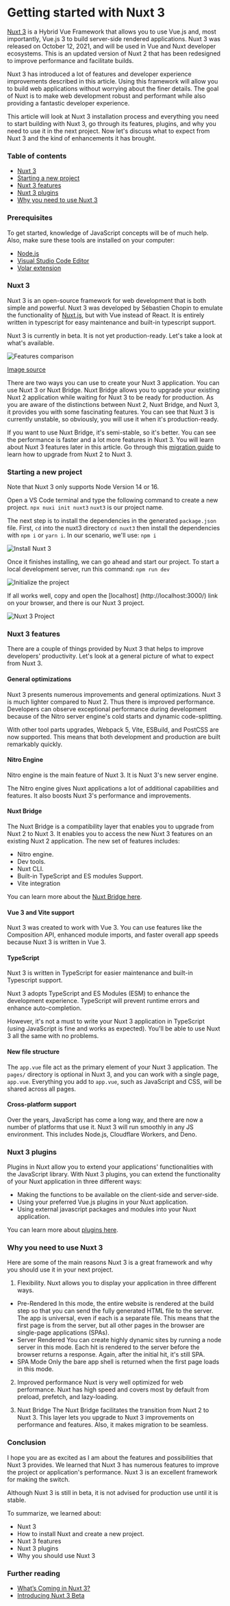# Getting started with Nuxt 3
[Nuxt 3](https://v3.nuxtjs.org/) is a Hybrid Vue Framework that allows you to use Vue.js and, most importantly, Vue.js 3 to build server-side rendered applications. Nuxt 3 was released on October 12, 2021, and will be used in Vue and Nuxt developer ecosystems. This is an updated version of Nuxt 2 that has been redesigned to improve performance and facilitate builds.

Nuxt 3 has introduced a lot of features and developer experience improvements described in this article. Using this framework will allow you to build web applications without worrying about the finer details. The goal of Nuxt is to make web development robust and performant while also providing a fantastic developer experience.

This article will look at Nuxt 3 installation process and everything you need to start building with Nuxt 3, go through its features, plugins, and why you need to use it in the next project. Now let's discuss what to expect from Nuxt 3 and the kind of enhancements it has brought.

### Table of contents
+ [Nuxt 3](#nuxt-3)
+ [Starting a new project](#starting-a-new-project)
+ [Nuxt 3 features](#nuxt-3-features)
+ [Nuxt 3 plugins](#nuxt-3-plugins)
+ [Why you need to use Nuxt 3](#why-you-need-to-use-nuxt-3)

### Prerequisites
To get started, knowledge of JavaScript concepts will be of much help. Also, make sure these tools are installed on your computer:
+ [Node.js](https://nodejs.org/en/download/)
+ [Visual Studio Code Editor](https://code.visualstudio.com/download)
+ [Volar extension](https://marketplace.visualstudio.com/items?itemName=johnsoncodehk.volar)

### Nuxt 3
Nuxt 3 is an open-source framework for web development that is both simple and powerful. Nuxt 3 was developed by Sébastien Chopin to emulate the functionality of [Nuxt.js](https://vueschool.io/lessons/what-is-nuxtjs), but with Vue instead of React. It is entirely written in typescript for easy maintenance and built-in typescript support.

Nuxt 3 is currently in beta. It is not yet production-ready. Let's take a look at what's available.

![Features comparison](/engineering-education/getting-started-with-nuxt-3/comparison.jpg)

[Image source](https://v3.nuxtjs.org/getting-started/introduction/#comparison)

There are two ways you can use to create your Nuxt 3 application. You can use Nuxt 3 or Nuxt Bridge.  Nuxt Bridge allows you to upgrade your existing Nuxt 2 application while waiting for Nuxt 3 to be ready for production. As you are aware of the distinctions between Nuxt 2, Nuxt Bridge, and Nuxt 3, it provides you with some fascinating features. You can see that Nuxt 3 is currently unstable, so obviously, you will use it when it's production-ready.

If you want to use Nuxt Bridge, it's semi-stable, so it's better. You can see the performance is faster and a lot more features in Nuxt 3. You will learn about Nuxt 3 features later in this article. Go through this [migration guide](https://v3.nuxtjs.org/getting-started/migration/) to learn how to upgrade from Nuxt 2 to Nuxt 3.

### Starting a new project
Note that Nuxt 3 only supports Node Version 14 or 16.

Open a VS Code terminal and type the following command to create a new project. 
`npx nuxi init nuxt3`
`nuxt3` is our project name.

The next step is to install the dependencies in the generated `package.json` file. First, `cd` into the nuxt3 directory
`cd nuxt3` then install the dependencies with `npm i` or `yarn i`. In our scenario, we'll use:
`npm i`

![Install Nuxt 3](/engineering-education/getting-started-with-nuxt-3/install-nuxt3.jpg)

Once it finishes installing, we can go ahead and start our project. To start a local development server, run this command:
`npm run dev`

![Initialize the project](/engineering-education/getting-started-with-nuxt-3/start-project.jpg)

If all works well, copy and open the [localhost] (http://localhost:3000/) link on your browser, and there is our Nuxt 3 project.

![Nuxt 3 Project](/engineering-education/getting-started-with-nuxt-3/nuxt3-project.jpg)

### Nuxt 3 features
There are a couple of things provided by Nuxt 3 that helps to improve developers' productivity. Let's look at a general picture of what to expect from Nuxt 3.

#### General optimizations
Nuxt 3 presents numerous improvements and general optimizations. Nuxt 3 is much lighter compared to Nuxt 2. Thus there is improved performance. Developers can observe exceptional performance during development because of the Nitro server engine's cold starts and dynamic code-splitting.

With other tool parts upgrades, Webpack 5, Vite, ESBuild, and PostCSS are now supported. This means that both development and production are built remarkably quickly.

#### Nitro Engine
Nitro engine is the main feature of Nuxt 3. It is Nuxt 3's new server engine.

The Nitro engine gives Nuxt applications a lot of additional capabilities and features. It also boosts Nuxt 3's performance and improvements.

#### Nuxt Bridge
The Nuxt Bridge is a compatibility layer that enables you to upgrade from Nuxt 2 to Nuxt 3. It enables you to access the new Nuxt 3 features on an existing Nuxt 2 application. The new set of features includes:
+ Nitro engine.
+ Dev tools.
+ Nuxt CLI.
+ Built-in TypeScript and ES modules Support.
+ Vite integration

You can learn more about the [Nuxt Bridge here](https://v3.nuxtjs.org/getting-started/bridge/).

#### Vue 3 and Vite support
Nuxt 3 was created to work with Vue 3. You can use features like the Composition API, enhanced module imports, and faster overall app speeds because Nuxt 3 is written in Vue 3.

#### TypeScript
Nuxt 3 is written in TypeScript for easier maintenance and built-in Typescript support.

Nuxt 3 adopts TypeScript and ES Modules (ESM) to enhance the development experience. TypeScript will prevent runtime errors and enhance auto-completion.

However, it's not a must to write your Nuxt 3 application in TypeScript (using JavaScript is fine and works as expected). You'll be able to use Nuxt 3 all the same with no problems.

#### New file structure
The `app.vue` file act as the primary element of your Nuxt 3 application. The `pages/` directory is optional in Nuxt 3, and you can work with a single page, `app.vue`. Everything you add to `app.vue`, such as JavaScript and CSS, will be shared across all pages. 

#### Cross-platform support
Over the years, JavaScript has come a long way, and there are now a number of platforms that use it. Nuxt 3 will run smoothly in any JS environment. This includes Node.js, Cloudflare Workers, and Deno.

### Nuxt 3 plugins
Plugins in Nuxt allow you to extend your applications' functionalities with the JavaScript library. With Nuxt 3 plugins, you can extend the functionality of your Nuxt application in three different ways:
 + Making the functions to be available on the client-side and server-side.
 + Using your preferred Vue.js plugins in your Nuxt application.
 + Using external javascript packages and modules into your Nuxt application.

 You can learn more about [plugins here](https://v3.nuxtjs.org/docs/directory-structure/plugins/).

### Why you need to use Nuxt 3
Here are some of the main reasons Nuxt 3 is a great framework and why you should use it in your next project.

1. Flexibility.
Nuxt allows you to display your application in three different ways.
+ Pre-Rendered
In this mode, the entire website is rendered at the build step so that you can send the fully generated HTML file to the server. The app is universal, even if each is a separate file. This means that the first page is from the server, but all other pages in the browser are single-page applications (SPAs).
+ Server Rendered
You can create highly dynamic sites by running a node server in this mode. Each hit is rendered to the server before the browser returns a response. Again, after the initial hit, it's still  SPA.
+ SPA Mode
Only the bare app shell is returned when the first page loads in this mode.

2. Improved performance
Nuxt is very well optimized for web performance. Nuxt has high speed and covers most by default from preload, prefetch, and lazy-loading.

3. Nuxt Bridge
The Nuxt Bridge facilitates the transition from Nuxt 2 to Nuxt 3. This layer lets you upgrade to Nuxt 3 improvements on performance and features. Also, it makes migration to be seamless.

### Conclusion
I hope you are as excited as I am about the features and possibilities that Nuxt 3 provides. We learned that Nuxt 3 has numerous features to improve the project or application's performance. Nuxt 3 is an excellent framework for making the switch.

Although Nuxt 3 is still in beta, it is not advised for production use until it is stable.

To summarize, we learned about:
+ Nuxt 3
+ How to install Nuxt and create a new project.
+ Nuxt 3 features
+ Nuxt 3 plugins
+ Why you should use Nuxt 3

### Further reading
+ [What’s Coming in Nuxt 3?](https://vueschool.io/articles/news/whats-coming-in-nuxt-3/)
+ [Introducing Nuxt 3 Beta](https://v3.nuxtjs.org/getting-started/introduction)